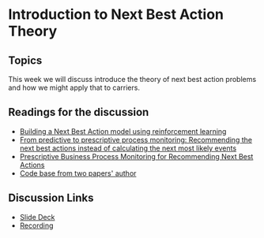 # Introduction to Next Best Action Theory

## Topics

This week we will discuss introduce the theory of next best action problems and how we might apply that to carriers.

## Readings for the discussion 
* [Building a Next Best Action model using reinforcement learning](https://blog.griddynamics.com/building-a-next-best-action-model-using-reinforcement-learning/)
* [From predictive to prescriptive process monitoring: Recommending the next best actions instead of calculating 
the next most likely events](https://www.researchgate.net/publication/337651930_From_predictive_to_prescriptive_process_monitoring_Recommending_the_next_best_actions_instead_of_calculating_the_next_most_likely_events)
* [Prescriptive Business Process Monitoring for Recommending Next Best Actions](https://www.researchgate.net/publication/342391344_Prescriptive_Business_Process_Monitoring_for_Recommending_Next_Best_Actions)
* [Code base from two papers' author](https://github.com/fau-is/next-best-action)

## Discussion Links
* [Slide Deck](https://docs.google.com/presentation/d/1rM4XgGmR7jPZbGTxJnDYe-V091FzNYcNP5ZavL6OZNs/)
* [Recording](https://drive.google.com/file/d/1hTco-pOd9ZiZkDFLlM7aGP45vWJoI4L6/)


